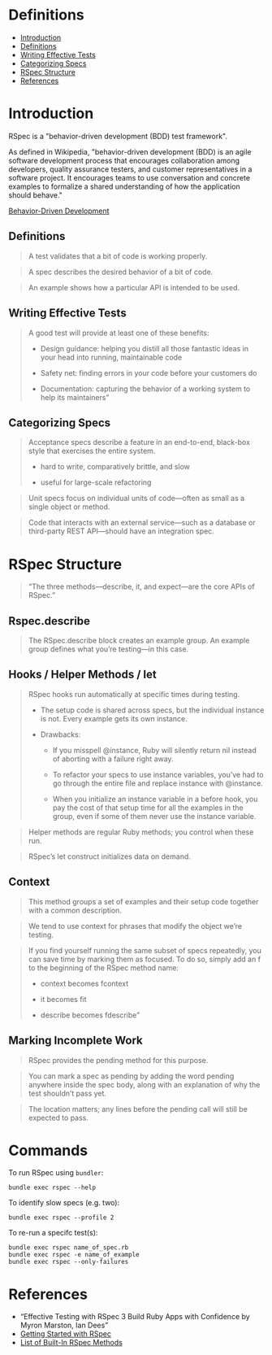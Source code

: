 # Definitions
- [Introduction](#Introduction)
- [Definitions](##Definitions)
- [Writing Effective Tests](##Writing-Effective-Tests)
- [Categorizing Specs](##Categorizing-Specs)
- [RSpec Structure](#RSpec-Structure)
- [References](#References)

# Introduction

RSpec is a "behavior-driven development (BDD) test framework".

As defined in Wikipedia, "behavior-driven development (BDD) is an agile software development process that encourages collaboration among developers, quality assurance testers, and customer representatives in a software project. It encourages teams to use conversation and concrete examples to formalize a shared understanding of how the application should behave."

[Behavior-Driven Development](https://en.wikipedia.org/wiki/Behavior-driven_development)

## Definitions
> A test validates that a bit of code is working properly.

> A spec describes the desired behavior of a bit of code.

> An example shows how a particular API is intended to be used.

## Writing Effective Tests
> A good test will provide at least one of these benefits:
> 
> - Design guidance: helping you distill all those fantastic 
> ideas in your head into running, maintainable code
>
> - Safety net: finding errors in your code before your customers do
>
> - Documentation: capturing the behavior of a working system to help its maintainers”

## Categorizing Specs
> Acceptance specs describe a feature in an end-to-end, black-box style that exercises the entire system.
> 
> - hard to write, comparatively brittle, and slow
> 
> - useful for large-scale refactoring

> Unit specs focus on individual units of code—often as small as a single object or method.

> Code that interacts with an external service—such as a database or third-party REST API—should have an integration spec.

# RSpec Structure

> “The three methods—describe, it, and expect—are the core APIs of RSpec.”

## Rspec.describe
> The RSpec.describe block creates an example group. An example group defines what you’re testing—in this case. 

## Hooks / Helper Methods / let

> RSpec hooks run automatically at specific times during testing.
>
> - The setup code is shared across specs, but the individual instance is not. Every example gets its own instance.
> 
> - Drawbacks:
> 
>   -  If you misspell @instance, Ruby will silently return nil instead of aborting with a failure right away.
>
>   - To refactor your specs to use instance variables, you’ve had to go through the entire file and replace instance with @instance.
>
>   - When you initialize an instance variable in a before hook, you pay the cost of that setup time for all the examples in the group, even if some of them never use the instance variable.

> Helper methods are regular Ruby methods; you control when these run.

> RSpec’s let construct initializes data on demand.

## Context

> This method groups a set of examples and their setup code together with a common description.

> We tend to use context for phrases that modify the object we’re testing.

> If you find yourself running the same subset of specs repeatedly, you can save time by marking them as focused. To do so, simply add an f to the beginning of the RSpec method name:
> 
>  - context becomes fcontext
>
>  - it becomes fit
>
>  - describe becomes fdescribe”

## Marking Incomplete Work

> RSpec provides the pending method for this purpose. 

> You can mark a spec as pending by adding the word pending anywhere inside the spec body, along with an explanation of why the test shouldn’t pass yet. 

> The location matters; any lines before the pending call will still be expected to pass.

# Commands

To run RSpec using `bundler`:

```
bundle exec rspec --help
```

To identify slow specs (e.g. two):

```
bundle exec rspec --profile 2
```

To re-run a specifc test(s):

```
bundle exec rspec name_of_spec.rb
bundle exec rspec -e name_of_example
bundle exec rspec --only-failures
```

# References

- “Effective Testing with RSpec 3 Build Ruby Apps with Confidence by Myron Marston, Ian Dees”
- [Getting Started with RSpec](https://semaphoreci.com/community/tutorials/getting-started-with-rspec)
- [List of Built-In RSpec Methods](https://rspec.info/documentation/3.5/rspec-expectations/method_list.html)
